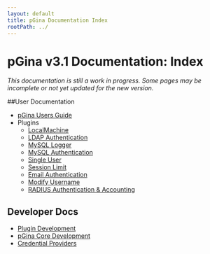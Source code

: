 ```yaml
---
layout: default
title: pGina Documentation Index
rootPath: ../
---
```


pGina v3.1 Documentation: Index
================================

*This documentation is still a work in progress.  Some pages may be incomplete
or not yet updated for the new version.*

##User Documentation

* [pGina Users Guide](user.html)
* Plugins
   * [LocalMachine](local_machine.html)
   * [LDAP Authentication](ldap.html)
   * [MySQL Logger](mysql_logger.html)
   * [MySQL Authentication](mysql_auth.html)
   * [Single User](single_user.html)
   * [Session Limit](session_limit.html)
   * [Email Authentication](email_auth.html)
   * [Modify Username](username_mod.html)
   * [RADIUS Authentication & Accounting](radius.html)

## Developer Docs

* [Plugin Development](plugins.html)
* [pGina Core Development](core.html)
* [Credential Providers](cp.html)
  